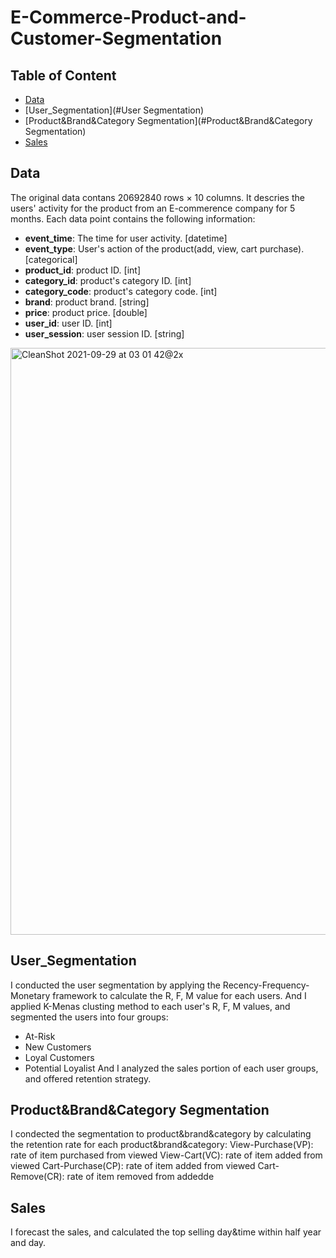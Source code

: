 # E-Commerce-Product-and-Customer-Segmentation

## Table of Content

- [Data](#Data)
- [User_Segmentation](#User Segmentation)
- [Product&Brand&Category Segmentation](#Product&Brand&Category Segmentation)
- [Sales](#Sales)


## Data
The original data contans 20692840 rows × 10 columns.
It descries the users' activity for the product from an E-commerence company for 5 months.
Each data point contains the following information:
- **event_time**: The time for user activity. [datetime]
- **event_type**: User's action of the product(add, view, cart purchase). [categorical]
- **product_id**: product ID. [int]
- **category_id**: product's category ID. [int]
- **category_code**: product's category code. [int]
- **brand**: product brand. [string]
- **price**: product price. [double]
- **user_id**: user ID. [int]
- **user_session**: user session ID. [string]
<img width="939" alt="CleanShot 2021-09-29 at 03 01 42@2x" src="https://user-images.githubusercontent.com/81413871/135219053-4817b5f4-5652-4d86-a6e1-1b85279d2a36.png">

## User_Segmentation
I conducted the user segmentation by applying the Recency-Frequency-Monetary framework to calculate the R, F, M value for each users.
And I applied K-Menas clusting method to each user's R, F, M values, and segmented the users into four groups:
- At-Risk
- New Customers
- Loyal Customers
- Potential Loyalist
And I analyzed the sales portion of each user groups, and offered retention strategy.

## Product&Brand&Category Segmentation
I condected the segmentation to product&brand&category by calculating the retention rate for each product&brand&category:
View-Purchase(VP): rate of item purchased from viewed
View-Cart(VC): rate of item added from viewed
Cart-Purchase(CP): rate of item added from viewed
Cart-Remove(CR): rate of item removed from addedde

## Sales
I forecast the sales, and calculated the top selling day&time within half year and day.

